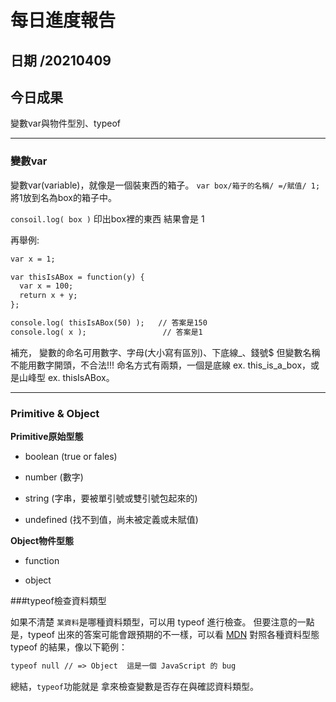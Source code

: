 每日進度報告
======
日期 /20210409
---
今日成果
---
變數var與物件型別、typeof
***
### 變數var

變數var(variable)，就像是一個裝東西的箱子。
`var box/箱子的名稱/ =/賦值/ 1;`
將1放到名為box的箱子中。

`consoil.log( box )`
印出box裡的東西
結果會是
1

再舉例:

```html
var x = 1;

var thisIsABox = function(y) {
  var x = 100;
  return x + y;
};

console.log( thisIsABox(50) );   // 答案是150
console.log( x );                 // 答案是1
```
補充，
變數的命名可用數字、字母(大小寫有區別)、下底線_、錢號$
但變數名稱不能用數字開頭，不合法!!!
命名方式有兩類，一個是底線 ex. this_is_a_box，或是山峰型 ex. thisIsABox。

***
### Primitive & Object

**Primitive原始型態**

- boolean (true or fales)

- number (數字)

- string (字串，要被單引號或雙引號包起來的)

- undefined (找不到值，尚未被定義或未賦值)

**Object物件型態**

- function

- object

###typeof檢查資料類型

如果不清楚 `某資料`是哪種資料類型，可以用 typeof 進行檢查。
但要注意的一點是，typeof 出來的答案可能會跟預期的不一樣，可以看 <a href="https://developer.mozilla.org/en-US/docs/Web/JavaScript/Reference/Operators/typeof">MDN</a> 對照各種資料型態 typeof 的結果，像以下範例：

```html
typeof null // => Object  這是一個 JavaScript 的 bug
```
總結，`typeof`功能就是 拿來檢查變數是否存在與確認資料類型。